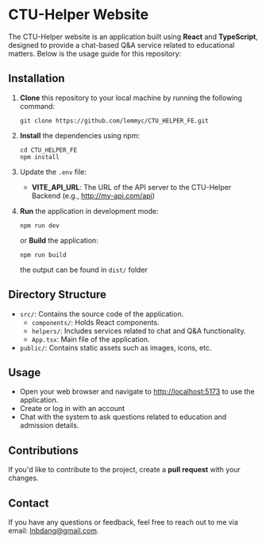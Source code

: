# CTU-Helper Website

The CTU-Helper website is an application built using **React** and **TypeScript**, designed to provide a chat-based Q&A service related to educational matters. Below is the usage guide for this repository:

## Installation

1. **Clone** this repository to your local machine by running the following command:

    ```
    git clone https://github.com/lemmyc/CTU_HELPER_FE.git
    ```

2. **Install** the dependencies using npm:

    ```
    cd CTU_HELPER_FE
    npm install
    ```

3. Update the ``.env`` file:

    - **VITE_API_URL**: The URL of the API server to the CTU-Helper Backend (e.g., http://my-api.com/api)

4. **Run** the application in development mode:

    ```
    npm run dev
    ```
    or **Build** the application:

    ```
    npm run build
    ```
    the output can be found in `dist/` folder
## Directory Structure

- `src/`: Contains the source code of the application.
  - `components/`: Holds React components.
  - `helpers/`: Includes services related to chat and Q&A functionality.
  - `App.tsx`: Main file of the application.
- `public/`: Contains static assets such as images, icons, etc.

## Usage

- Open your web browser and navigate to [http://localhost:5173](http://localhost:5173) to use the application.
- Create or log in with an account
- Chat with the system to ask questions related to education and admission details.

## Contributions

If you'd like to contribute to the project, create a **pull request** with your changes.

## Contact

If you have any questions or feedback, feel free to reach out to me via email: lnbdang@gmail.com.
